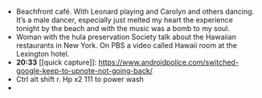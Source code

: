 - Beachfront café. With Leonard playing and Carolyn and others dancing. It’s a male dancer, especially just melted my heart the experience tonight by the beach and with the music was a bomb to my soul.
- Woman with the hula preservation Society talk about the Hawaiian restaurants in New York. On PBS a video called Hawaii room at the Lexington hotel.
- **20:33** [[quick capture]]:  https://www.androidpolice.com/switched-google-keep-to-upnote-not-going-back/
- Ctrl alt shift r. Hp x2 111 to power wash
-